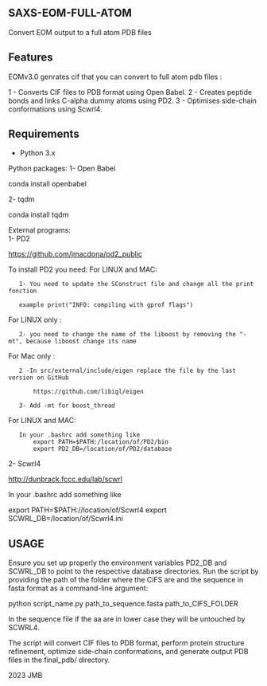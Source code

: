 ## SAXS-EOM-FULL-ATOM

Convert EOM output to a full atom PDB files 

## Features
EOMv3.0 genrates cif that you can convert to full atom pdb files :

1 - Converts CIF files to PDB format using Open Babel.
2 - Creates peptide bonds and links C-alpha dummy atoms using PD2.
3 - Optimises side-chain conformations using Scwrl4.

## Requirements
- Python 3.x
  
Python packages:
   1- Open Babel

conda install openbabel

   2- tqdm

conda install tqdm

External programs:  
    1- PD2

https://github.com/jmacdona/pd2_public

To install PD2 you need:
   For LINUX and MAC:
   
       1- You need to update the SConstruct file and change all the print fonction
       
       example print("INFO: compiling with gprof flags")
       
   For LINUX only :
   
       2- you need to change the name of the liboost by removing the "-mt", because liboost change its name
       
  For Mac only :
  
       2 -In src/external/include/eigen replace the file by the last version on GitHub

           https://github.com/libigl/eigen

       3- Add -mt for boost_thread

   For LINUX and MAC:
   
       In your .bashrc add something like
           export PATH=$PATH:/location/of/PD2/bin
           export PD2_DB=/location/of/PD2/database
           
 2- Scwrl4

 http://dunbrack.fccc.edu/lab/scwrl

 In your .bashrc add something like 
 
 export PATH=$PATH://location/of/Scwrl4
 export SCWRL_DB=/location/of/Scwrl4.ini

## USAGE 
 Ensure you set up properly the environment variables PD2_DB and SCWRL_DB to point to the respective database directories.
 Run the script by providing the path of the folder where the CiFS are and the sequence in fasta format as a command-line argument:

 python script_name.py path_to_sequence.fasta path_to_CIFS_FOLDER

 In the sequence file if the aa are in lower case they will be untouched by SCWRL4.

 The script will convert CIF files to PDB format, perform protein structure refinement, optimize side-chain conformations, and generate output PDB files 
 in the final_pdb/ directory.

2023 JMB

